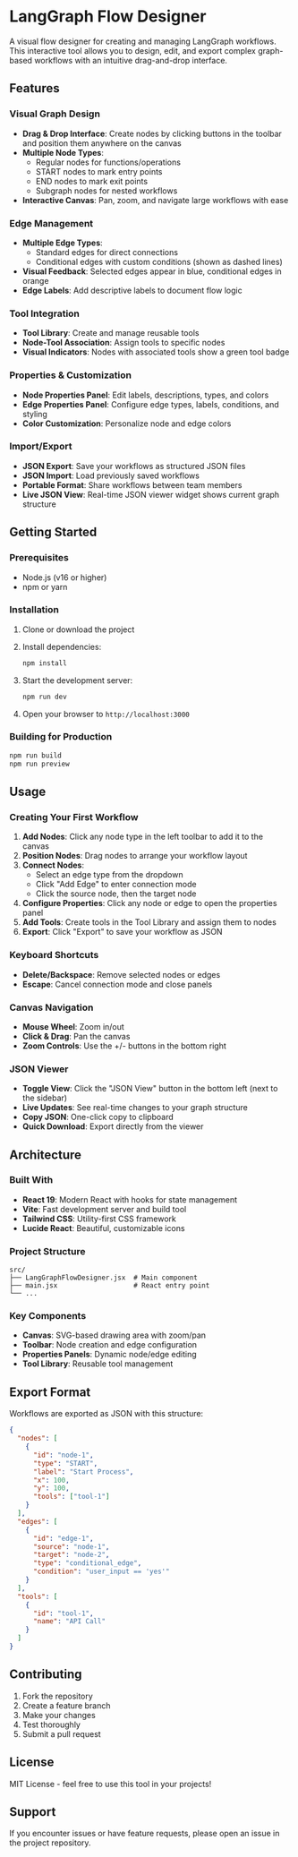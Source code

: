 # LangGraph Flow Designer

A visual flow designer for creating and managing LangGraph workflows. This interactive tool allows you to design, edit, and export complex graph-based workflows with an intuitive drag-and-drop interface.

## Features

### Visual Graph Design
- **Drag & Drop Interface**: Create nodes by clicking buttons in the toolbar and position them anywhere on the canvas
- **Multiple Node Types**: 
  - Regular nodes for functions/operations
  - START nodes to mark entry points
  - END nodes to mark exit points  
  - Subgraph nodes for nested workflows
- **Interactive Canvas**: Pan, zoom, and navigate large workflows with ease

### Edge Management
- **Multiple Edge Types**:
  - Standard edges for direct connections
  - Conditional edges with custom conditions (shown as dashed lines)
- **Visual Feedback**: Selected edges appear in blue, conditional edges in orange
- **Edge Labels**: Add descriptive labels to document flow logic

### Tool Integration
- **Tool Library**: Create and manage reusable tools
- **Node-Tool Association**: Assign tools to specific nodes
- **Visual Indicators**: Nodes with associated tools show a green tool badge

### Properties & Customization
- **Node Properties Panel**: Edit labels, descriptions, types, and colors
- **Edge Properties Panel**: Configure edge types, labels, conditions, and styling
- **Color Customization**: Personalize node and edge colors

### Import/Export
- **JSON Export**: Save your workflows as structured JSON files
- **JSON Import**: Load previously saved workflows
- **Portable Format**: Share workflows between team members
- **Live JSON View**: Real-time JSON viewer widget shows current graph structure

## Getting Started

### Prerequisites
- Node.js (v16 or higher)
- npm or yarn

### Installation

1. Clone or download the project
2. Install dependencies:
   ```bash
   npm install
   ```

3. Start the development server:
   ```bash
   npm run dev
   ```

4. Open your browser to `http://localhost:3000`

### Building for Production

```bash
npm run build
npm run preview
```

## Usage

### Creating Your First Workflow

1. **Add Nodes**: Click any node type in the left toolbar to add it to the canvas
2. **Position Nodes**: Drag nodes to arrange your workflow layout
3. **Connect Nodes**: 
   - Select an edge type from the dropdown
   - Click "Add Edge" to enter connection mode
   - Click the source node, then the target node
4. **Configure Properties**: Click any node or edge to open the properties panel
5. **Add Tools**: Create tools in the Tool Library and assign them to nodes
6. **Export**: Click "Export" to save your workflow as JSON

### Keyboard Shortcuts
- **Delete/Backspace**: Remove selected nodes or edges
- **Escape**: Cancel connection mode and close panels

### Canvas Navigation
- **Mouse Wheel**: Zoom in/out
- **Click & Drag**: Pan the canvas
- **Zoom Controls**: Use the +/- buttons in the bottom right

### JSON Viewer
- **Toggle View**: Click the "JSON View" button in the bottom left (next to the sidebar)
- **Live Updates**: See real-time changes to your graph structure
- **Copy JSON**: One-click copy to clipboard
- **Quick Download**: Export directly from the viewer

## Architecture

### Built With
- **React 19**: Modern React with hooks for state management
- **Vite**: Fast development server and build tool
- **Tailwind CSS**: Utility-first CSS framework
- **Lucide React**: Beautiful, customizable icons

### Project Structure
```
src/
├── LangGraphFlowDesigner.jsx  # Main component
├── main.jsx                   # React entry point
└── ...
```

### Key Components
- **Canvas**: SVG-based drawing area with zoom/pan
- **Toolbar**: Node creation and edge configuration
- **Properties Panels**: Dynamic node/edge editing
- **Tool Library**: Reusable tool management

## Export Format

Workflows are exported as JSON with this structure:
```json
{
  "nodes": [
    {
      "id": "node-1",
      "type": "START", 
      "label": "Start Process",
      "x": 100,
      "y": 100,
      "tools": ["tool-1"]
    }
  ],
  "edges": [
    {
      "id": "edge-1",
      "source": "node-1",
      "target": "node-2", 
      "type": "conditional_edge",
      "condition": "user_input == 'yes'"
    }
  ],
  "tools": [
    {
      "id": "tool-1",
      "name": "API Call"
    }
  ]
}
```

## Contributing

1. Fork the repository
2. Create a feature branch
3. Make your changes
4. Test thoroughly
5. Submit a pull request

## License

MIT License - feel free to use this tool in your projects!

## Support

If you encounter issues or have feature requests, please open an issue in the project repository.